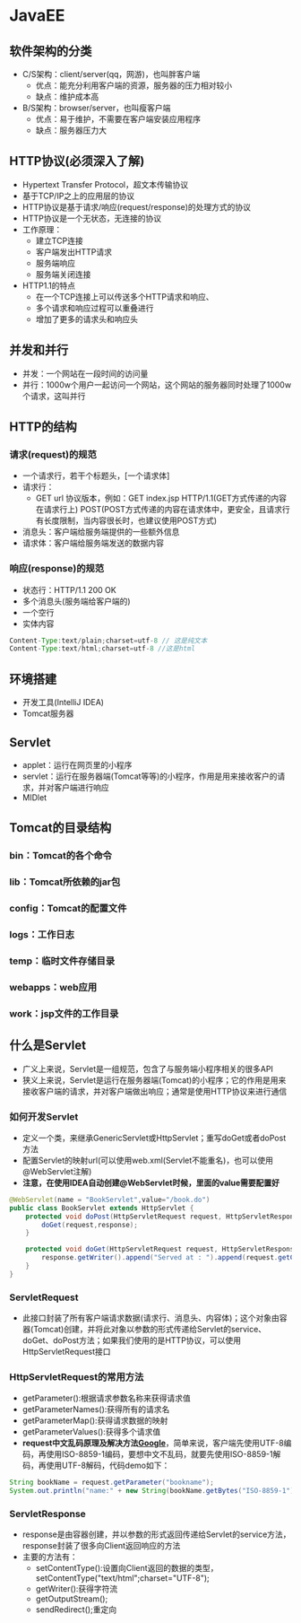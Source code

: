 # JavaEE
## 软件架构的分类
- C/S架构：client/server(qq，网游)，也叫胖客户端
  - 优点：能充分利用客户端的资源，服务器的压力相对较小
  - 缺点：维护成本高
- B/S架构：browser/server，也叫瘦客户端
  - 优点：易于维护，不需要在客户端安装应用程序
  - 缺点：服务器压力大
## HTTP协议(必须深入了解)
- Hypertext Transfer Protocol，超文本传输协议
- 基于TCP/IP之上的应用层的协议
- HTTP协议是基于请求/响应(request/response)的处理方式的协议
- HTTP协议是一个无状态，无连接的协议
- 工作原理：
  - 建立TCP连接
  - 客户端发出HTTP请求
  - 服务端响应
  - 服务端关闭连接
- HTTP1.1的特点
  - 在一个TCP连接上可以传送多个HTTP请求和响应、
  - 多个请求和响应过程可以重叠进行
  - 增加了更多的请求头和响应头
## 并发和并行
- 并发：一个网站在一段时间的访问量
- 并行：1000w个用户一起访问一个网站，这个网站的服务器同时处理了1000w个请求，这叫并行
## HTTP的结构
### 请求(request)的规范
- 一个请求行，若干个标题头，[一个请求体]
- 请求行：
  - GET url 协议版本，例如：GET index.jsp HTTP/1.1(GET方式传递的内容在请求行上) POST(POST方式传递的内容在请求体中，更安全，且请求行有长度限制，当内容很长时，也建议使用POST方式)
- 消息头：客户端给服务端提供的一些额外信息
- 请求体：客户端给服务端发送的数据内容
### 响应(response)的规范
- 状态行：HTTP/1.1 200 OK
- 多个消息头(服务端给客户端的)
- 一个空行
- 实体内容
```Java
Content-Type:text/plain;charset=utf-8 // 这是纯文本
Content-Type:text/html;charset=utf-8 //这是html
```
## 环境搭建
- 开发工具(IntelliJ IDEA)
- Tomcat服务器
## Servlet
- applet：运行在网页里的小程序
- servlet：运行在服务器端(Tomcat等等)的小程序，作用是用来接收客户的请求，并对客户端进行响应
- MIDlet
## Tomcat的目录结构
### bin：Tomcat的各个命令
### lib：Tomcat所依赖的jar包
### config：Tomcat的配置文件
### logs：工作日志
### temp：临时文件存储目录
### webapps：web应用
### work：jsp文件的工作目录
## 什么是Servlet
- 广义上来说，Servlet是一组规范，包含了与服务端小程序相关的很多API
- 狭义上来说，Servlet是运行在服务器端(Tomcat)的小程序；它的作用是用来接收客户端的请求，并对客户端做出响应；通常是使用HTTP协议来进行通信
### 如何开发Servlet
- 定义一个类，来继承GenericServlet或HttpServlet；重写doGet或者doPost方法
- 配置Servlet的映射url(可以使用web.xml(Servlet不能重名)，也可以使用@WebServlet注解)
- **注意，在使用IDEA自动创建@WebServlet时候，里面的value需要配置好**
```Java
@WebServlet(name = "BookServlet",value="/book.do")
public class BookServlet extends HttpServlet {
    protected void doPost(HttpServletRequest request, HttpServletResponse response) throws ServletException, IOException {
        doGet(request,response);
    }

    protected void doGet(HttpServletRequest request, HttpServletResponse response) throws ServletException, IOException {
        response.getWriter().append("Served at : ").append(request.getContextPath());
    }
}
```
### ServletRequest
- 此接口封装了所有客户端请求数据(请求行、消息头、内容体)；这个对象由容器(Tomcat)创建，并将此对象以参数的形式传递给Servlet的service、doGet、doPost方法；如果我们使用的是HTTP协议，可以使用HttpServletRequest接口
### HttpServletRequest的常用方法
- getParameter():根据请求参数名称来获得请求值
- getParameterNames():获得所有的请求名
- getParameterMap():获得请求数据的映射
- getParameterValues():获得多个请求值
- **request中文乱码原理及解决方法[Google](https://blog.csdn.net/lxf512666/article/details/52939573)**，简单来说，客户端先使用UTF-8编码，再使用ISO-8859-1编码，要想中文不乱码，就要先使用ISO-8859-1解码，再使用UTF-8解码，代码demo如下：
```Java
String bookName = request.getParameter("bookname");
System.out.println("name:" + new String(bookName.getBytes("ISO-8859-1"),"UTF-8"));
```
### ServletResponse
- response是由容器创建，并以参数的形式返回传递给Servlet的service方法，response封装了很多向Client返回响应的方法
- 主要的方法有：
  - setContentType():设置向Client返回的数据的类型，setContentType("text/html";charset="UTF-8");
  - getWriter():获得字符流
  - getOutputStream();
  - sendRedirect();重定向